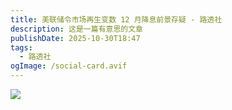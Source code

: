 ```yaml
---
title: 美联储令市场再生变数 12 月降息前景存疑 - 路透社
description: 这是一篇有意思的文章
publishDate: 2025-10-30T18:47
tags:
  - 路透社
ogImage: /social-card.avif
---
```



![](/assets/images/美联储令市场再生变数-12-月降息前景存疑-_-路透社-fed-adds-wrinkle-for-markets-with-december-cut-now-in-doubt-_-reuters.pdf-page-1-stitched.png)
